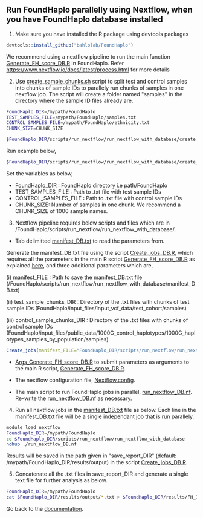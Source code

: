 ## Run FoundHaplo parallelly using Nextflow, when you have FoundHaplo database installed

1. Make sure you have installed the R package using devtools packages

```R
devtools::install_github("bahlolab/FoundHaplo")
```

We recommend using a nextflow pipeline to run the main function [Generate_FH_score_DB.R](https://github.com/bahlolab/FoundHaplo/blob/main/R/Generate_FH_score_DB.R) in FoundHaplo. Refer https://www.nextflow.io/docs/latest/process.html for more details

2. Use [create_sample_chunks.sh](https://github.com/bahlolab/FoundHaplo/blob/main/scripts/run_nextflow_with_database/create_sample_chunks.sh) script to split test and control samples into chunks of sample IDs to parallely run chunks of samples in one nextflow job. The script will create a folder named "samples" in the directory where the sample ID files already are. 

```bash
FoundHaplo_DIR=/mypath/FoundHaplo
TEST_SAMPLES_FILE=/mypath/FoundHaplo/samples.txt
CONTROL_SAMPLES_FILE=/mypath/FoundHaplo/ethnicity.txt
CHUNK_SIZE=CHUNK_SIZE

$FoundHaplo_DIR/scripts/run_nextflow/run_nextflow_with_database/create_sample_chunks.sh $FoundHaplo_DIR $TEST_SAMPLES_FILE $CONTROL_SAMPLES_FILE $CHUNK_SIZE
```
Run example below,

```bash
$FoundHaplo_DIR/scripts/run_nextflow/run_nextflow_with_database/create_sample_chunks.sh $FoundHaplo_DIR $FoundHaplo_DIR/input_files/input_vcf_data/test_cohort/samples.txt $FoundHaplo_DIR/input_files/public_data/1000G_control_haplotypes/1000G_haplotypes_samples_by_population/EUR.txt 100
```

Set the variables as below,

* FoundHaplo_DIR : FoundHaplo directory i.e path/FoundHaplo
* TEST_SAMPLES_FILE : Path to .txt file with test sample IDs 
* CONTROL_SAMPLES_FILE :  Path to .txt file with control sample IDs 
* CHUNK_SIZE: Number of samples in one chunk. We recommend a CHUNK_SIZE of 1000 sample names.

3. Nextflow pipeline requires below scripts and files which are in /FoundHaplo/scripts/run_nextflow/run_nextflow_with_database/.

* Tab delimitted [manifest_DB.txt](https://github.com/bahlolab/FoundHaplo/blob/main/scripts/run_nextflow_with_database/manifest_DB.txt) to read the parameters from.

Generate the manifest_DB.txt file using the script [Create_jobs_DB.R](https://github.com/bahlolab/FoundHaplo/blob/main/scripts/run_nextflow_with_database/Create_jobs_DB.R), which requires all the parameters in the main R script [Generate_FH_score_DB.R](https://github.com/bahlolab/FoundHaplo/blob/main/R/Generate_FH_score_DB.R) as explained [here](https://github.com/bahlolab/FoundHaplo/blob/main/Documentation/Parameters%20in%20the%20Generate_FH_score_DB.md), and three additional parameters which are,

(i) manifest_FILE : Path to save the manifest_DB.txt file (/FoundHaplo/scripts/run_nextflow/run_nextflow_with_database/manifest_DB.txt)

(ii) test_sample_chunks_DIR : Directory of the .txt files with chunks of test sample IDs (FoundHaplo/input_files/input_vcf_data/test_cohort/samples)

(iii) control_sample_chunks_DIR : Directory of the .txt files with chunks of control sample IDs (FoundHaplo/input_files/public_data/1000G_control_haplotypes/1000G_haplotypes_samples_by_population/samples)

```R
Create_jobs(manifest_FILE="FoundHaplo_DIR/scripts/run_nextflow/run_nextflow_with_database/manifest_DB.txt",test_sample_chunks_DIR="FoundHaplo_DIR/input_files/input_vcf_data/test_cohort/samples",control_sample_chunks_DIR="FoundHaplo_DIR/input_files/public_data/1000G_control_haplotypes/1000G_haplotypes_samples_by_population/samples",DCV="FAME1.chr8.119379052",minor_allele_cutoff=0,imputation_quality_score_cutoff_test=0,frequency_type="EUR",FoundHaplo_DIR="FoundHaplo_DIR/input_files/public_data/genetic_map_HapMapII_GRCh37",disease_files_DIR="FoundHaplo_DIR/input_files/input_vcf_data/disease_haplotypes",test_file="FoundHaplo_DIR/input_files/input_vcf_data/test_cohort/imputed_phased_FAME1_test_cohort.snp.0.98.sample.0.98.chr8.vcf.gz.imputed.trimmed.vcf.gz",test_name="example_test",controls_file_DIR="FoundHaplo_DIR/input_files/public_data/1000G_control_haplotypes/1000G_haplotypes_by_variant/EUR",save_report_DIR="FoundHaplo_DIR/results/output",TEMP_DIR="FoundHaplo_DIR/temp")
```

* [Args_Generate_FH_score_DB.R](https://github.com/bahlolab/FoundHaplo/blob/main/scripts/run_nextflow_with_database/Args_Generate_FH_score_DB.R) to submit parameters as arguments to the main R script, [Generate_FH_score_DB.R](https://github.com/bahlolab/FoundHaplo/blob/main/R/Generate_FH_score_DB.R). 

* The nextflow configuration file, [Nextflow.config](https://github.com/bahlolab/FoundHaplo/blob/main/scripts/run_nextflow/run_nextflow_with_database/nextflow.config).
* The main script to run FoundHaplo jobs in parallel, [run_nextflow_DB.nf](https://github.com/bahlolab/FoundHaplo/blob/main/scripts/run_nextflow/run_nextflow_with_database/run_nextflow_DB.nf). Re-write the [run_nextflow_DB.nf](https://github.com/bahlolab/FoundHaplo/blob/main/scripts/run_nextflow/run_nextflow_with_database/run_nextflow_DB.nf) as necessary.

4. Run all nextflow jobs in the [manifest_DB.txt](https://github.com/bahlolab/FoundHaplo/blob/main/scripts/run_nextflow_with_database/manifest_DB.txt) file as below. Each line in the manifest_DB.txt file will be a single independant job that is run parallely.
```bash
module load nextflow
FoundHaplo_DIR=/mypath/FoundHaplo
cd $FoundHaplo_DIR/scripts/run_nextflow/run_nextflow_with_database
nohup ./run_nextflow_DB.nf
```

Results will be saved in the path given in "save_report_DIR" (default: /mypath/FoundHaplo_DIR/results/output) in the script [Create_jobs_DB.R](https://github.com/bahlolab/FoundHaplo/blob/main/scripts/run_nextflow/run_nextflow_with_database/Create_jobs_DB.R).

5. Concatenate all the .txt files in save_report_DIR and generate a single text file for further analysis as below.

```bash
FoundHaplo_DIR=/mypath/FoundHaplo
cat $FoundHaplo_DIR/results/output/*.txt > $FoundHaplo_DIR/results/FH_IBD_scores/results.txt 
```

Go back to the [documentation](https://github.com/bahlolab/FoundHaplo/blob/main/Documentation/Guide%20to%20run%20FoundHaplo.md).
